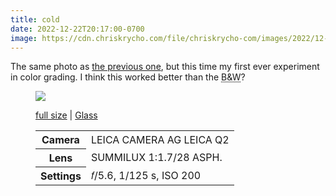 ```yaml
---
title: cold
date: 2022-12-22T20:17:00-0700
image: https://cdn.chriskrycho.com/file/chriskrycho-com/images/2022/12-22%20cold%202%20(thumb).jpg
---
```


The same photo as [the previous one](https://v5.chriskrycho.com/photos/cold/), but this time my first ever experiment in color grading. I think this worked better than the <abbr title="black and white">B&W</abbr>?

<figure>

<img src="https://cdn.chriskrycho.com/file/chriskrycho-com/images/2022/12-22%20cold%202%20(thumb).jpg">

<figcaption>
<p><a href="https://cdn.chriskrycho.com/file/chriskrycho-com/images/2022/12-22%20cold%202.jpg">full size</a> | <a href="https://glass.photo/chriskrycho/5s60dExT7HaWNQzVxrepzF">Glass</a></p>
</figcaption>

<table>
<tr><th scope="row">Camera</th><td><span class="smcp">LEICA CAMERA AG LEICA Q2</span></td></tr>
<tr><th scope="row">Lens</th><td><span class="smcp">SUMMILUX 1:1.7/28 ASPH.</span></td></tr>
<tr><th scope="row">Settings</th><td>𝑓/5.6, 1/125 s, <span class="smcp">ISO</span> 200</td></tr>
</table>

</figure>